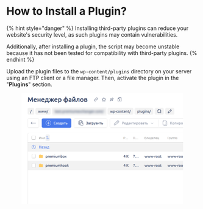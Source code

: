 # How to Install a Plugin?

{% hint style="danger" %}
Installing third-party plugins can reduce your website's security level, as such plugins may contain vulnerabilities.

Additionally, after installing a plugin, the script may become unstable because it has not been tested for compatibility with third-party plugins.
{% endhint %}

Upload the plugin files to the `wp-content/plugins` directory on your server using an FTP client or a file manager. Then, activate the plugin in the "**Plugins**" section.

<figure><img src="../../../.gitbook/assets/изображение (107).png" alt=""><figcaption></figcaption></figure>